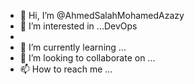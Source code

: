 - 👋 Hi, I’m @AhmedSalahMohamedAzazy
- 👀 I’m interested in ...DevOps
-
- 🌱 I’m currently learning ...
- 💞️ I’m looking to collaborate on ...
- 📫 How to reach me ...

<!---
AhmedSalahMohamedAzazy/AhmedSalahMohamedAzazy is a ✨ special ✨ repository because its `README.md` (this file) appears on your GitHub profile.
You can click the Preview link to take a look at your changes.
--->
